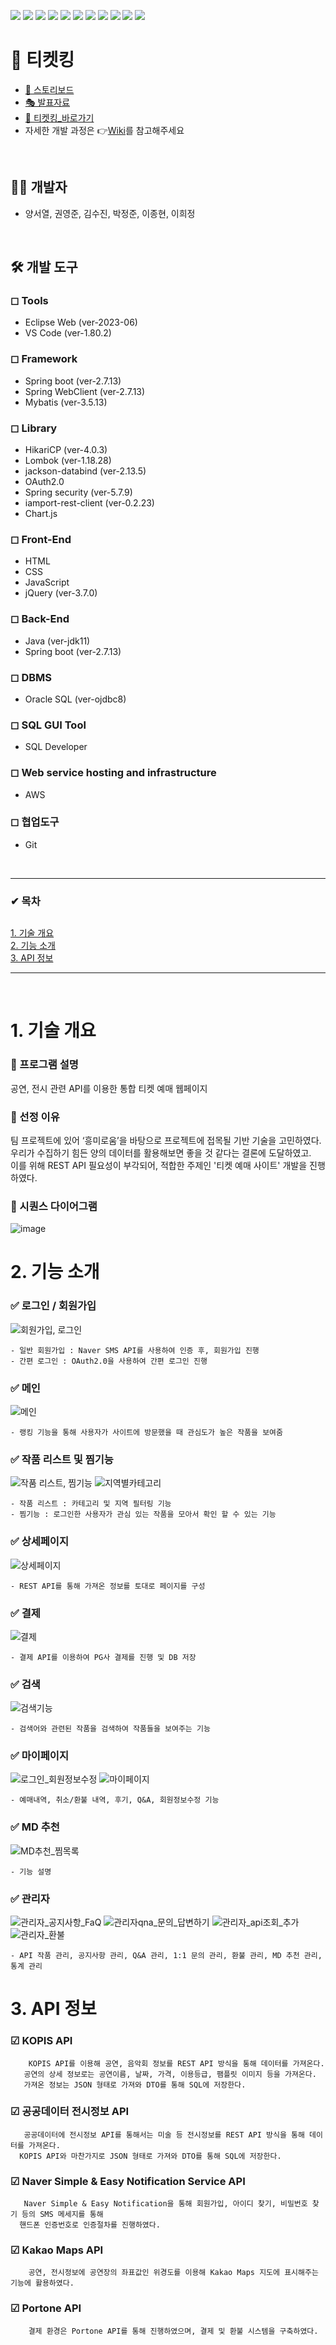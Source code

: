 <img src="https://img.shields.io/badge/JAVA-007396?style=for-the-badge&logo=java&logoColor=white"> <img src="https://img.shields.io/badge/eclipse-2C2255?style=for-the-badge&logo=eclipseide&logoColor=white"> <img src="https://img.shields.io/badge/OracleSQL-F80000?style=for-the-badge&logo=Oracle&logoColor=white">
<img src="https://img.shields.io/badge/GitHub-181717?style=for-the-badge&logo=GitHub&logoColor=white">
<img src="https://img.shields.io/badge/Git-F05032?style=for-the-badge&logo=Git&logoColor=white">
<img src="https://img.shields.io/badge/springboot-6DB33F?style=for-the-badge&logo=springboot&logoColor=white"/>
<img src="https://img.shields.io/badge/jQuery-0769AD?style=for-the-badge&logo=jQuery&logoColor=white"/>
<img src="https://img.shields.io/badge/JavaScript-F7DF1E?style=for-the-badge&logo=javascript&logoColor=black"/>
<img src="https://img.shields.io/badge/CSS3-1572B6?style=for-the-badge&logo=css3&logoColor=white"/>
<img src="https://img.shields.io/badge/HTML5-E34F26?style=for-the-badge&logo=html5&logoColor=white"/>
<img src="https://img.shields.io/badge/Amazon AWS-232F3E?style=for-the-badge&logo=Amazon%20AWS&logoColor=white"/>
<br>
# 🎫 티켓킹
+ [🎨 스토리보드](https://drive.google.com/file/d/1dpwZ6RSm_LbYeQefhA2cu5Wa-EyjZf3r/view?usp=sharing)
+ [🎭 발표자료](https://drive.google.com/file/d/157JN0OymTJTJ5l0VPaxA94YwXgVSyFiR/view?usp=sharing)
+ [🚀 티켓킹_바로가기](http://3.39.232.202/main)<br>
+ 자세한 개발 과정은 👉[Wiki](https://github.com/AmuGeoNaHae/project-workspace/wiki)를 참고해주세요
<br>


## 👩‍💻 개발자
+ 양서열, 권영준, 김수진, 박정준, 이종현, 이희정

<br>

## 🛠 개발 도구
### ◻ Tools
+ Eclipse Web (ver-2023-06)
+ VS Code (ver-1.80.2)

### ◻ Framework
+ Spring boot (ver-2.7.13)
+ Spring WebClient (ver-2.7.13)
+ Mybatis (ver-3.5.13)

### ◻ Library
+ HikariCP (ver-4.0.3)
+ Lombok (ver-1.18.28)
+ jackson-databind (ver-2.13.5)
+ OAuth2.0
+ Spring security (ver-5.7.9)
+ iamport-rest-client (ver-0.2.23)
+ Chart.js

### ◻ Front-End
+ HTML
+ CSS
+ JavaScript
+ jQuery (ver-3.7.0)

### ◻ Back-End
+ Java (ver-jdk11)
+ Spring boot (ver-2.7.13)

### ◻ DBMS
+ Oracle SQL (ver-ojdbc8)

### ◻ SQL GUI Tool
+ SQL Developer

### ◻ Web service hosting and infrastructure
+ AWS

### ◻ 협업도구
+ Git

<br>
<hr>

### ✔ 목차
 ##

  [1. 기술 개요](#1-기술-개요) <br>
  [2. 기능 소개](#2-기능-소개) <br>
  [3. API 정보](#3-api-정보) <br>

<hr>
<br>

# 1. 기술 개요

 ### 📌 프로그램 설명
 공연, 전시 관련 API를 이용한 통합 티켓 예매 웹페이지

 ### 📌 선정 이유
 팀 프로젝트에 있어 ‘흥미로움’을 바탕으로 프로젝트에 접목될 기반 기술을 고민하였다. <br>
 우리가 수집하기 힘든 양의 데이터를 활용해보면 좋을 것 같다는 결론에 도달하였고. <br>
 이를 위해 REST API 필요성이 부각되어, 적합한 주제인 '티켓 예매 사이트' 개발을 진행하였다.

 ### 📌 시퀀스 다이어그램
![image](https://github.com/AmuGeoNaHae/project-workspace/assets/132882336/d8ea3640-4d9d-4d54-8e7d-ada845a03877)

  ##

# 2. 기능 소개

### ✅ 로그인 / 회원가입

![회원가입, 로그인](https://github.com/AmuGeoNaHae/project-workspace/assets/132882336/547046b8-a19e-4ff6-9b81-588f49a68fc5)

```
- 일반 회원가입 : Naver SMS API를 사용하여 인증 후, 회원가입 진행
- 간편 로그인 : OAuth2.0을 사용하여 간편 로그인 진행
```

### ✅ 메인

![메인](https://github.com/AmuGeoNaHae/project-workspace/assets/132882336/fd5184f3-e17b-482b-bf0c-4743eaac3d18)

```
- 랭킹 기능을 통해 사용자가 사이트에 방문했을 때 관심도가 높은 작품을 보여줌
```

### ✅ 작품 리스트 및 찜기능

![작품 리스트, 찜기능](https://github.com/AmuGeoNaHae/project-workspace/assets/132882336/4785dbe3-e53f-4a31-852d-edf599befb80)
![지역별카테고리](https://github.com/AmuGeoNaHae/project-workspace/assets/132882336/940dfc59-0201-4ba5-97ec-9ec5b19a4651)

```
- 작품 리스트 : 카테고리 및 지역 필터링 기능
- 찜기능 : 로그인한 사용자가 관심 있는 작품을 모아서 확인 할 수 있는 기능 
```

### ✅ 상세페이지

![상세페이지](https://github.com/AmuGeoNaHae/project-workspace/assets/132882336/ff6e0a4c-78f0-4ad8-80cb-42639d551d77)

```
- REST API를 통해 가져온 정보를 토대로 페이지를 구성
```

### ✅ 결제

![결제](https://github.com/AmuGeoNaHae/project-workspace/assets/132882336/0ba8ccbf-8789-42a3-87df-dd646c04de9f)

```
- 결제 API를 이용하여 PG사 결제를 진행 및 DB 저장
```

### ✅ 검색

![검색기능](https://github.com/AmuGeoNaHae/project-workspace/assets/132882336/49132761-75f8-4ee8-8f4a-b71bdf8fa6fe)

```
- 검색어와 관련된 작품을 검색하여 작품들을 보여주는 기능
```

### ✅ 마이페이지

![로그인_회원정보수정](https://github.com/AmuGeoNaHae/project-workspace/assets/132882336/17b49ab1-afc9-4167-b87e-ce4a5e6345e6)
![마이페이지](https://github.com/AmuGeoNaHae/project-workspace/assets/132882336/75ef4375-f34f-4819-9afa-123f9ecc4e31)

```
- 예매내역, 취소/환불 내역, 후기, Q&A, 회원정보수정 기능
```

### ✅ MD 추천

![MD추천_찜목록](https://github.com/AmuGeoNaHae/project-workspace/assets/132882336/736436aa-42ac-43bb-b970-6ee714f7f32e)

```
- 기능 설명
```

### ✅ 관리자

![관리자_공지사항_FaQ](https://github.com/AmuGeoNaHae/project-workspace/assets/132882336/bed4cedc-6ff7-43e5-b48e-cd64f46538d7)
![관리자qna_문의_답변하기](https://github.com/AmuGeoNaHae/project-workspace/assets/132882336/e4c9cebe-784e-40cb-911c-b2842ced0ff4)
![관리자_api조회_추가](https://github.com/AmuGeoNaHae/project-workspace/assets/132882336/006cd1fc-15bb-4086-8048-957399a64282)
![관리자_환불](https://github.com/AmuGeoNaHae/project-workspace/assets/132882336/71a4bcc7-eb0e-4cc1-82f8-6ec52552d8df)

```
- API 작품 관리, 공지사항 관리, Q&A 관리, 1:1 문의 관리, 환불 관리, MD 추천 관리, 통계 관리
```
 

 ##

# 3. API 정보

   ### ☑ KOPIS API
   
        KOPIS API를 이용해 공연, 음악회 정보를 REST API 방식을 통해 데이터를 가져온다.
       공연의 상세 정보로는 공연이름, 날짜, 가격, 이용등급, 팸플릿 이미지 등을 가져온다.
       가져온 정보는 JSON 형태로 가져와 DTO를 통해 SQL에 저장한다.
         
   ### ☑ 공공데이터 전시정보 API
   
       공공데이터에 전시정보 API를 통해서는 미술 등 전시정보를 REST API 방식을 통해 데이터를 가져온다.
      KOPIS API와 마찬가지로 JSON 형태로 가져와 DTO를 통해 SQL에 저장한다.
      
   ### ☑ Naver Simple & Easy Notification Service API

       Naver Simple & Easy Notification을 통해 회원가입, 아이디 찾기, 비밀번호 찾기 등의 SMS 메세지를 통해
      핸드폰 인증번호로 인증절차를 진행하였다.
      
   ### ☑ Kakao Maps API

        공연, 전시정보에 공연장의 좌표값인 위경도를 이용해 Kakao Maps 지도에 표시해주는 기능에 활용하였다.
        
   ### ☑ Portone API

        결제 환경은 Portone API를 통해 진행하였으며, 결제 및 환불 시스템을 구축하였다.

